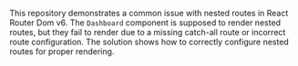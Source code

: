 This repository demonstrates a common issue with nested routes in React Router Dom v6.  The `Dashboard` component is supposed to render nested routes, but they fail to render due to a missing catch-all route or incorrect route configuration. The solution shows how to correctly configure nested routes for proper rendering.